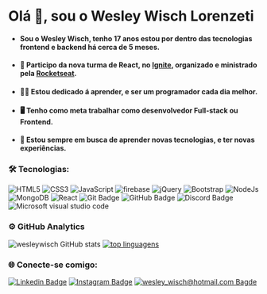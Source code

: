 # Olá 👋, sou o Wesley Wisch Lorenzeti

  
 - #### Sou o Wesley Wisch, tenho 17 anos estou por dentro das tecnologias frontend e backend há cerca de 5 meses.

- #### 🚀 Participo da nova turma de React, no  [Ignite](https://rocketseat.com.br/ignite), organizado e ministrado pela  [Rocketseat](https://rocketseat.com.br/).

- #### 👨‍💻 Estou dedicado á aprender, e ser um programador cada dia melhor.

- #### 🖥️ Tenho como meta trabalhar como desenvolvedor Full-stack ou Frontend.

- #### 💎 Estou sempre em busca de aprender novas tecnologias, e ter novas experiências.

### 🛠️ Tecnologias:

![HTML5](https://img.shields.io/badge/HTML5-151515?style=flat-square-border&logo=html5&logoColor=red) ![CSS3](https://img.shields.io/badge/CSS3-151515?style=flat-square-border&logo=css3&logoColor=blue) ![JavaScript](https://img.shields.io/badge/JavaScript-151515?style=flat-square-border&logo=javascript&logoColor=F7DF1E) ![firebase](https://img.shields.io/badge/firebase-ffca28?style=flat-square-border&logo=firebase&logoColor=black) ![jQuery](https://img.shields.io/badge/jQuery-0769AD?style=flat-square-border&logo=jquery&logoColor=white) ![Bootstrap](https://img.shields.io/badge/Bootstrap-563D7C?style=flat-square-border&logo=bootstrap&logoColor=white) ![NodeJs](https://img.shields.io/badge/Node.js-43853D?style=flat-square-border&logo=node-dot-js&logoColor=white) ![MongoDB](https://img.shields.io/badge/MongoDB-4EA94B?style=flat-square-border&logo=mongodb&logoColor=white) ![React](https://img.shields.io/badge/React-20232A?style=flat-square-border&logo=react&logoColor=61DAFB) ![Git Badge](https://img.shields.io/badge/Git-151515?style=flat-square-border&logo=git&logoColor=red) ![GitHub Badge](https://img.shields.io/badge/GitHub-151515?style=flat-square-border&logo=github&logoColor=white) ![Discord Badge](https://img.shields.io/badge/Discord-7289DA?style=flat-square-border&logo=discord&logoColor=white) ![Microsoft visual studio code](https://img.shields.io/badge/Visual_Studio_Code-151515?style=flat-square-border&logo=visual%20studio%20code&logoColor=blue)

  

### ⚙️ GitHub Analytics


![wesleywisch GitHub stats](https://github-readme-stats.vercel.app/api?username=wesleywisch&theme=dark&title_color=ffffff&border_color=ffffff&show_icons=true&text_color=ffffff&hide_border=false&border_radius=10) [![top linguagens](https://github-readme-stats.vercel.app/api/top-langs/?username=wesleywisch&layout=compact&theme=dark&title_color=ffffff&border_color=ffffff&show_icons=true&text_color=ffffff&border_radius=10)](https://github.com/wesleywisch)

### 🌐 Conecte-se comigo:

[![Linkedin Badge](https://img.shields.io/badge/-LinkedIn-blue?style=flat-square-border&logo=Linkedin&logoColor=white&link=https://www.linkedin.com/in/wesley-wisch/)](https://www.linkedin.com/in/wesley-wisch) [![Instagram Badge](https://img.shields.io/badge/-Instagram-CC0000?style=flat-square-border&logo=Instagram&logoColor=white&link=https://www.instagram.com/wesley_wisch/)](https://www.instagram.com/wesley_wisch/) [![wesley_wisch@hotmail.com Bagde](https://img.shields.io/badge/wesley_wisch-2e7eea?style=flat-square-border&logo=microsoft-outlook&logoColor=white)](mailto:wesley_wisch@hotmail.com)